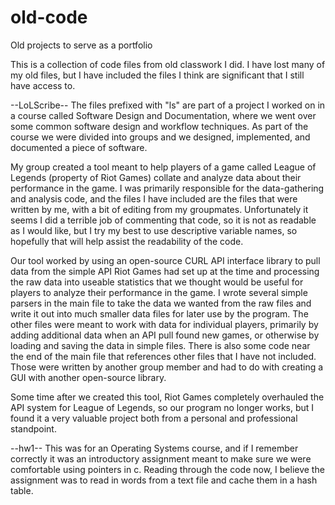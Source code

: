 # old-code
Old projects to serve as a portfolio

This is a collection of code files from old classwork I did. I have lost many of my old files,
but I have included the files I think are significant that I still have access to.

--LoLScribe--
  The files prefixed with "ls" are part of a project I worked on in a course called Software
  Design and Documentation, where we went over some common software design and workflow
  techniques. As part of the course we were divided into groups and we designed, implemented,
  and documented a piece of software.
  
  My group created a tool meant to help players of a game called League of Legends (property of
  Riot Games) collate and analyze data about their performance in the game. I was primarily
  responsible for the data-gathering and analysis code, and the files I have included are the
  files that were written by me, with a bit of editing from my groupmates. Unfortunately it seems
  I did a terrible job of commenting that code, so it is not as readable as I would like, but I
  try my best to use descriptive variable names, so hopefully that will help assist the
  readability of the code.
  
  Our tool worked by using an open-source CURL API interface library to pull data from the simple
  API Riot Games had set up at the time and processing the raw data into useable statistics that
  we thought would be useful for players to analyze their performance in the game. I wrote
  several simple parsers in the main file to take the data we wanted from the raw files and
  write it out into much smaller data files for later use by the program. The other files were
  meant to work with data for individual players, primarily by adding additional data when an
  API pull found new games, or otherwise by loading and saving the data in simple files. There is
  also some code near the end of the main file that references other files that I have not
  included. Those were written by another group member and had to do with creating a GUI with
  another open-source library.
  
  Some time after we created this tool, Riot Games completely overhauled the API system for League
  of Legends, so our program no longer works, but I found it a very valuable project both from a
  personal and professional standpoint.

--hw1--
  This was for an Operating Systems course, and if I remember correctly it was an introductory
  assignment meant to make sure we were comfortable using pointers in c. Reading through the code
  now, I believe the assignment was to read in words from a text file and cache them in a hash
  table.
  
